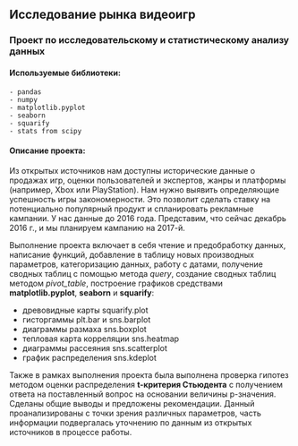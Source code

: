## Исследование рынка видеоигр
### Проект по исследовательскому и статистическому анализу данных
#### Используемые библиотеки:
    - pandas
    - numpy
    - matplotlib.pyplot
    - seaborn
    - squarify
    - stats from scipy



#### Описание проекта:
Из открытых источников нам доступны исторические данные о продажах игр, оценки пользователей и экспертов, жанры и платформы (например, Xbox или PlayStation). Нам нужно выявить определяющие успешность игры закономерности. Это позволит сделать ставку на потенциально популярный продукт и спланировать рекламные кампании.
У нас данные до 2016 года. Представим, что сейчас декабрь 2016 г., и мы планируем кампанию на 2017-й. 


Выполнение проекта включает в себя чтение и предобработку данных, написание функций, добавление в таблицу новых производных параметров, категоризацию данных, работу с датами, получение сводных таблиц с помощью метода *query*, создание сводных таблиц методом *pivot_table*, построение графиков средствами **matplotlib.pyplot**, **seaborn** и **squarify**:
- древовидные карты squarify.plot
- гисторгаммы plt.bar и sns.barplot
- диаграммы размаха sns.boxplot
- тепловая карта корреляции sns.heatmap
- диаграммы рассеяния sns.scatterplot
- график распределения sns.kdeplot


Также в рамках выполнения проекта была выполнена проверка гипотез методом оценки распределения **t-критерия Стьюдента** с получением ответа на поставленный вопрос на основании величины p-значения. Сделаны общие выводы и предложены рекомендации. Данный проанализированы с точки зрения различных параметров, часть информации подвергалась уточнению по данным из открытых источников в процессе работы.



